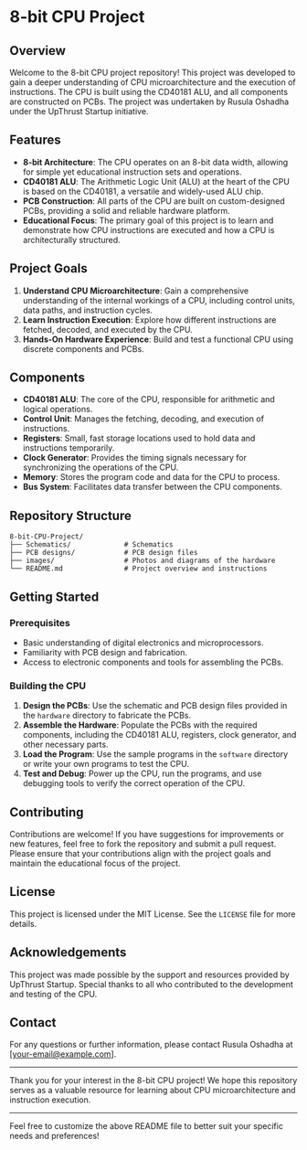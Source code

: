 # 8-bit CPU Project

## Overview

Welcome to the 8-bit CPU project repository! This project was developed to gain a deeper understanding of CPU microarchitecture and the execution of instructions. The CPU is built using the CD40181 ALU, and all components are constructed on PCBs. The project was undertaken by Rusula Oshadha under the UpThrust Startup initiative.

## Features

- **8-bit Architecture**: The CPU operates on an 8-bit data width, allowing for simple yet educational instruction sets and operations.
- **CD40181 ALU**: The Arithmetic Logic Unit (ALU) at the heart of the CPU is based on the CD40181, a versatile and widely-used ALU chip.
- **PCB Construction**: All parts of the CPU are built on custom-designed PCBs, providing a solid and reliable hardware platform.
- **Educational Focus**: The primary goal of this project is to learn and demonstrate how CPU instructions are executed and how a CPU is architecturally structured.

## Project Goals

1. **Understand CPU Microarchitecture**: Gain a comprehensive understanding of the internal workings of a CPU, including control units, data paths, and instruction cycles.
2. **Learn Instruction Execution**: Explore how different instructions are fetched, decoded, and executed by the CPU.
3. **Hands-On Hardware Experience**: Build and test a functional CPU using discrete components and PCBs.

## Components

- **CD40181 ALU**: The core of the CPU, responsible for arithmetic and logical operations.
- **Control Unit**: Manages the fetching, decoding, and execution of instructions.
- **Registers**: Small, fast storage locations used to hold data and instructions temporarily.
- **Clock Generator**: Provides the timing signals necessary for synchronizing the operations of the CPU.
- **Memory**: Stores the program code and data for the CPU to process.
- **Bus System**: Facilitates data transfer between the CPU components.

## Repository Structure

```
8-bit-CPU-Project/
├── Schematics/             # Schematics 
├── PCB designs/            # PCB design files
├── images/                 # Photos and diagrams of the hardware
└── README.md               # Project overview and instructions
```

## Getting Started

### Prerequisites

- Basic understanding of digital electronics and microprocessors.
- Familiarity with PCB design and fabrication.
- Access to electronic components and tools for assembling the PCBs.

### Building the CPU

1. **Design the PCBs**: Use the schematic and PCB design files provided in the `hardware` directory to fabricate the PCBs.
2. **Assemble the Hardware**: Populate the PCBs with the required components, including the CD40181 ALU, registers, clock generator, and other necessary parts.
3. **Load the Program**: Use the sample programs in the `software` directory or write your own programs to test the CPU.
4. **Test and Debug**: Power up the CPU, run the programs, and use debugging tools to verify the correct operation of the CPU.

## Contributing

Contributions are welcome! If you have suggestions for improvements or new features, feel free to fork the repository and submit a pull request. Please ensure that your contributions align with the project goals and maintain the educational focus of the project.

## License

This project is licensed under the MIT License. See the `LICENSE` file for more details.

## Acknowledgements

This project was made possible by the support and resources provided by UpThrust Startup. Special thanks to all who contributed to the development and testing of the CPU.

## Contact

For any questions or further information, please contact Rusula Oshadha at [your-email@example.com].

---

Thank you for your interest in the 8-bit CPU project! We hope this repository serves as a valuable resource for learning about CPU microarchitecture and instruction execution.

---

Feel free to customize the above README file to better suit your specific needs and preferences!
